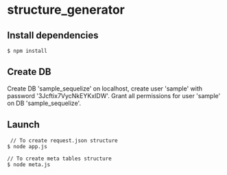 # structure_generator

## Install dependencies

    $ npm install

## Create DB

Create DB 'sample_sequelize' on localhost, create user 'sample' with password '3Jcftix7VycNkEYKxIDW'. 
Grant all permissions for user 'sample' on DB 'sample_sequelize'.

## Launch
     // To create request.json structure
    $ node app.js

    // To create meta tables structure
    $ node meta.js